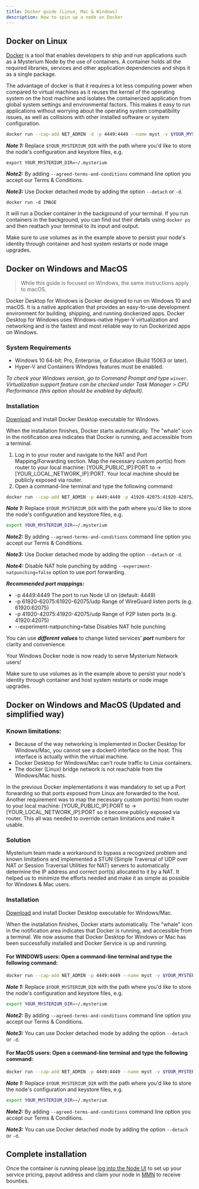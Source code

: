 ```yaml
---
title: Docker guide (Linux, Mac & Windows)
description: How to spin up a node on Docker
---
```


## Docker on Linux

[Docker](https://www.docker.com/) is a tool that enables developers to ship and run applications such as a Mysterium Node by the use of containers.
A container holds all the required libraries, services and other application dependencies and ships it as a single package.

The advantage of docker is that it requires a lot less computing power when compared to virtual machines as it reuses the kernel of the operating system on the host machine and isolates the containerized application from global system settings and environmental factors.
This makes it easy to run applications without worrying about the operating system compatibility issues, as well as collisions with other installed software or system configuration.


```bash
docker run --cap-add NET_ADMIN -d -p 4449:4449 --name myst -v $YOUR_MYSTERIUM_DIR:/var/lib/mysterium-node mysteriumnetwork/myst:latest service --agreed-terms-and-conditions wireguard
```

**_Note 1:_** Replace `$YOUR_MYSTERIUM_DIR` with the path where you'd like to store the node's configuration and keystore files, e.g.

```
export YOUR_MYSTERIUM_DIR=~/.mysterium
```

**_Note2:_** By adding `--agreed-terms-and-conditions` command line option you accept our Terms & Conditions.

**_Note3:_** Use Docker detached mode by adding the option `--detach` or `-d`.

```
docker run -d IMAGE
```

It will run a Docker container in the background of your terminal.
If you run containers in the background, you can find out their details using `docker ps` and then reattach your terminal to its input and output.

Make sure to use volumes as in the example above to persist your node's identity through container and host system restarts or node image upgrades.

## Docker on Windows and MacOS

> While this guide is focused on Windows, the same instructions apply to macOS.

Docker Desktop for Windows is Docker designed to run on Windows 10 and macOS.
It is a native application that provides an easy-to-use development environment for building, shipping, and running dockerized apps.
Docker Desktop for Windows uses Windows-native Hyper-V virtualization and networking and is the fastest and most reliable way to run Dockerized apps on Windows.

### System Requirements

-   Windows 10 64-bit: Pro, Enterprise, or Education (Build 15063 or later).
-   Hyper-V and Containers Windows features must be enabled.

_To check your Windows version, go to Command Prompt and type `winver`.
Virtualization support feature can be checked under Task Manager > CPU Performance (this option should be enabled by default)._

### Installation

[Download](https://hub.docker.com/editions/community/docker-ce-desktop-windows/) and install Docker Desktop executable for Windows.

When the installation finishes, Docker starts automatically. The "whale" icon  
in the notification area indicates that Docker is running, and accessible from a terminal.

1.  Log in to your router and navigate to the NAT and Port Mapping/Forwarding section. Map the necessary custom port(s) from router to your local machine: [YOUR_PUBLIC_IP]:PORT to -> [YOUR_LOCAL_NETWORK_IP]:PORT. Your local machine should be publicly exposed via router.
2.  Open a command-line terminal and type the following command:

```bash
docker run --cap-add NET_ADMIN -p 4449:4449 -p 41920-42075:41920-42075/udp -p 61920-62075:61920-62075/udp --name myst -v $YOUR_MYSTERIUM_DIR:/var/lib/mysterium-node mysteriumnetwork/myst:latest --experiment-natpunching=false --p2p.listen.ports=41920:42075 service --agreed-terms-and-conditions --wireguard.listen.ports=61920:62075 wireguard
```

**_Note 1:_** Replace `$YOUR_MYSTERIUM_DIR` with the path where you'd like to store the node's configuration and keystore files, e.g.

```bash
export YOUR_MYSTERIUM_DIR=~/.mysterium
```

**_Note2:_** By adding `--agreed-terms-and-conditions` command line option you accept our Terms & Conditions.

**_Note3:_** Use  Docker detached mode by adding the option `--detach` or `-d`.

**_Note4:_** Disable NAT hole punching by adding `--experiment-natpunching=false` option to use port forwarding.

**_Recommended port mappings:_**

- -p 4449:4449 The port to run Node UI on (default: 4449)
- -p 61920-62075:61920-62075/udp Range of WireGuard listen ports (e.g. 61920:62075)
- -p 41920-42075:41920-42075/udp Range of P2P listen ports (e.g. 41920:42075)
- --experiment-natpunching=false Disables NAT hole punching

You can use **_different values_** to change listed services' **_port_** numbers for clarity and convenience.

Your Windows Docker node is now ready to serve Mysterium Network users!

Make sure to use volumes as in the example above to persist your node's identity through container and host system restarts or node image upgrades.

## Docker on Windows and MacOS (Updated and simplified way)

### Known limitations:

- Because of the way networking is implemented in Docker Desktop for Windows/Mac, you cannot see a docker0 interface on the host. This interface is actually within the virtual machine.
- Docker Desktop for Windows/Mac can’t route traffic to Linux containers. 
- The docker (Linux) bridge network is not reachable from the Windows/Mac hosts.

In the previous Docker implementations it was mandatory to set up a Port forwarding so that ports exposed from Linux are forwarded to the host. Another requirement was to map the necessary custom port(s) from router to your local machine: [YOUR_PUBLIC_IP]:PORT to -> [YOUR_LOCAL_NETWORK_IP]:PORT so it become publicly exposed via router. This all was needed to override certain limitations and make it usable.

### Solution

Mysterium team made a workaround to bypass a recognized problem and known limitations and implemented a STUN (Simple Traversal of UDP over NAT or Session Traversal Utilities for NAT) servers to automatically determine the IP address and correct port(s) allocated to it by a NAT. It helped us to minimize the efforts needed and make it as simple as possible for Windows & Mac users.

### Installation

[Download](https://www.docker.com/products/docker-desktop) and install Docker Desktop executable for Windows/Mac.

When the installation finishes, Docker starts automatically. The "whale" icon in the notification area indicates that Docker is running, and accessible from a terminal. We now assume that Docker Desktop for Windows or Mac has been successfully installed and Docker Service is up and running.

#### For WINDOWS users: Open a command-line terminal and type the following command:

```bash
docker run --cap-add NET_ADMIN -p 4449:4449 --name myst -v $YOUR_MYSTERIUM_DIR:/var/lib/mysterium-node mysteriumnetwork/myst:latest service --agreed-terms-and-conditions wireguard
```

**_Note 1:_** Replace `$YOUR_MYSTERIUM_DIR` with the path where you'd like to store the node's configuration and keystore files, e.g.

```bash
export YOUR_MYSTERIUM_DIR=~/.mysterium
```

**_Note2:_** By adding `--agreed-terms-and-conditions` command line option you accept our Terms & Conditions.

**_Note3:_** You can use Docker detached mode by adding the option `--detach` or `-d`.


#### For MacOS users: Open a command-line terminal and type the following command:

```bash
docker run --cap-add NET_ADMIN -p 4449:4449 --name myst -v $YOUR_MYSTERIUM_DIR:/var/lib/mysterium-node --device /dev/net/tun:/dev/net/tun mysteriumnetwork/myst:latest service --agreed-terms-and-conditions wireguard
```

**_Note 1:_** Replace `$YOUR_MYSTERIUM_DIR` with the path where you'd like to store the node's configuration and keystore files, e.g.

```bash
export YOUR_MYSTERIUM_DIR=~/.mysterium
```

**_Note2:_** By adding `--agreed-terms-and-conditions` command line option you accept our Terms & Conditions.

**_Note3:_** You can use Docker detached mode by adding the option `--detach` or `-d`.



## Complete installation

Once the container is running please [log into the Node UI](/node-runners/node-ui/) to set up your service pricing, payout address and claim your node in [MMN](https://testnet2.mysterium.network) to receive bounties.
